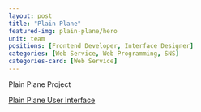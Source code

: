 ```yaml
---
layout: post
title: "Plain Plane"
featured-img: plain-plane/hero
unit: team
positions: [Frontend Developer, Interface Designer]
categories: [Web Service, Web Programming, SNS]
categories-card: [Web Service]
---
```


Plain Plane Project

[Plain Plane User Interface](/assets/html/plain-plane/index.html)